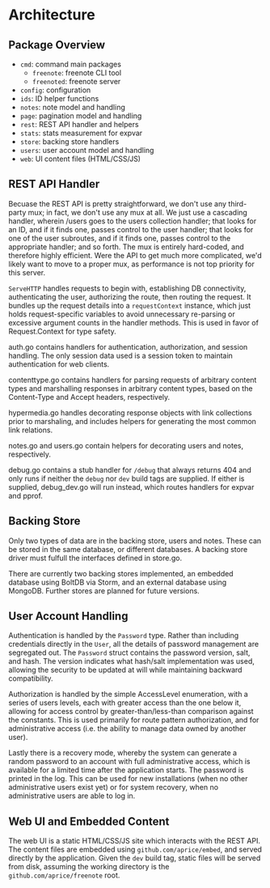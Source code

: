 # Architecture

## Package Overview
 - `cmd`: command main packages
   - `freenote`: freenote CLI tool
   - `freenoted`: freenote server
 - `config`: configuration
 - `ids`: ID helper functions
 - `notes`: note model and handling
 - `page`: pagination model and handling
 - `rest`: REST API handler and helpers
 - `stats`: stats measurement for expvar
 - `store`: backing store handlers
 - `users`: user account model and handling
 - `web`: UI content files (HTML/CSS/JS)

## REST API Handler
Becuase the REST API is pretty straightforward, we don't use any third-party
mux; in fact, we don't use any mux at all. We just use a cascading handler,
wherein /users goes to the users collection handler; that looks for an ID,
and if it finds one, passes control to the user handler; that looks for one
of the user subroutes, and if it finds one, passes control to the appropriate
handler; and so forth. The mux is entirely hard-coded, and therefore highly
efficient. Were the API to get much more complicated, we'd likely want to move
to a proper mux, as performance is not top priority for this server.

`ServeHTTP` handles requests to begin with, establishing DB connectivity,
authenticating the user, authorizing the route, then routing the request. It
bundles up the request details into a `requestContext` instance, which just
holds request-specific variables to avoid unnecessary re-parsing or excessive
argument counts in the handler methods. This is used in favor of Request.Context
for type safety.

auth.go contains handlers for authentication, authorization, and session handling.
The only session data used is a session token to maintain authentication for web
clients.

contenttype.go contains handlers for parsing requests of arbitrary content types
and marshalling responses in arbitrary content types, based on the Content-Type
and Accept headers, respectively.

hypermedia.go handles decorating response objects with link collections prior to
marshaling, and includes helpers for generating the most common link relations.

notes.go and users.go contain helpers for decorating users and notes, respectively.

debug.go contains a stub handler for `/debug` that always returns 404 and only
runs if neither the `debug` nor `dev` build tags are supplied. If either is
supplied, debug_dev.go will run instead, which routes handlers for expvar and
pprof.

## Backing Store
Only two types of data are in the backing store, users and notes. These can be
stored in the same database, or different databases. A backing store driver must
fulfull the interfaces defined in store.go.

There are currently two backing stores implemented, an embedded database using
BoltDB via Storm, and an external database using MongoDB. Further stores are
planned for future versions.

## User Account Handling
Authentication is handled by the `Password` type. Rather than including credentials
directly in the `User`, all the details of password management are segregated out.
The `Password` struct contains the password version, salt, and hash. The version
indicates what hash/salt implementation was used, allowing the security to be
updated at will while maintaining backward compatibility.

Authorization is handled by the simple AccessLevel enumeration, with a series of
users levels, each with greater access than the one below it, allowing for access
control by greater-than/less-than comparison against the constants. This is used
primarily for route pattern authorization, and for administrative access (i.e. the
ability to manage data owned by another user).

Lastly there is a recovery mode, whereby the system can generate a random password
to an account with full administrative access, which is available for a limited
time after the application starts. The password is printed in the log. This can be
used for new installations (when no other administrative users exist yet) or for
system recovery, when no administrative users are able to log in.

## Web UI and Embedded Content
The web UI is a static HTML/CSS/JS site which interacts with the REST API. The
content files are embedded using `github.com/aprice/embed`, and served directly by
the application. Given the `dev` build tag, static files will be served from disk,
assuming the working directory is the `github.com/aprice/freenote` root.